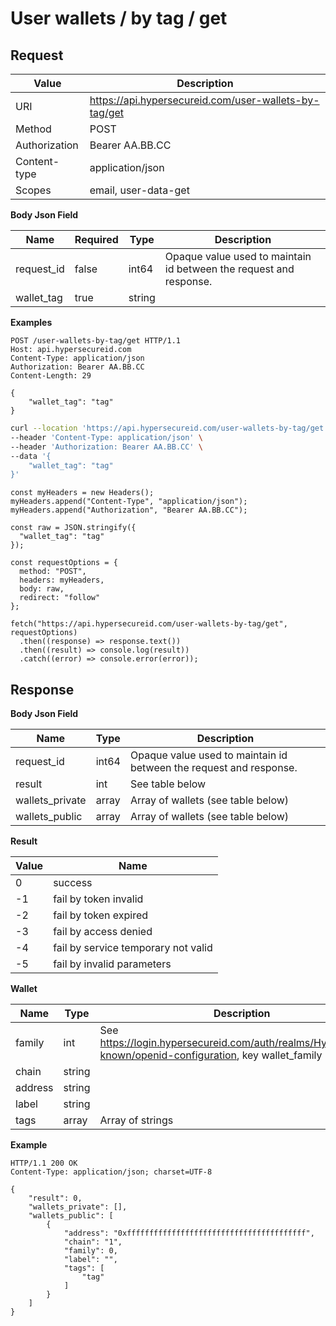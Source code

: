 # User wallets / by tag / get

## Request

Value              | Description 
-------------------|---------------
URI                | https://api.hypersecureid.com/user-wallets-by-tag/get
Method             | POST 
Authorization      | Bearer AA.BB.CC
Content-type       | application/json
Scopes             | email, user-data-get

**Body Json Field**

Name               | Required | Type           | Description
-------------------|----------|----------------|---------------------
request_id         | false    | int64          | Opaque value used to maintain id between the request and response.
wallet_tag         | true     | string         | 

**Examples**

```HTTP
POST /user-wallets-by-tag/get HTTP/1.1
Host: api.hypersecureid.com
Content-Type: application/json
Authorization: Bearer AA.BB.CC
Content-Length: 29

{
    "wallet_tag": "tag"
}
```
```bash
curl --location 'https://api.hypersecureid.com/user-wallets-by-tag/get' \
--header 'Content-Type: application/json' \
--header 'Authorization: Bearer AA.BB.CC' \
--data '{
    "wallet_tag": "tag"
}'
```
```JS
const myHeaders = new Headers();
myHeaders.append("Content-Type", "application/json");
myHeaders.append("Authorization", "Bearer AA.BB.CC");

const raw = JSON.stringify({
  "wallet_tag": "tag"
});

const requestOptions = {
  method: "POST",
  headers: myHeaders,
  body: raw,
  redirect: "follow"
};

fetch("https://api.hypersecureid.com/user-wallets-by-tag/get", requestOptions)
  .then((response) => response.text())
  .then((result) => console.log(result))
  .catch((error) => console.error(error));
```

## Response

**Body Json Field**

Name            | Type          | Description
----------------|---------------|---------------------
request_id      | int64         | Opaque value used to maintain id between the request and response.
result          | int           | See table below
wallets_private | array         | Array of wallets (see table below)
wallets_public  | array         | Array of wallets (see table below)

**Result**

| Value  | Name 
| ------ | ----------------------------------- 
| 0      | success                             
| -1     | fail by token invalid               
| -2     | fail by token expired               
| -3     | fail by access denied               
| -4     | fail by service temporary not valid 
| -5     | fail by invalid parameters          

**Wallet**

Name      | Type         | Description
----------|--------------|---------------------
family    | int          | See https://login.hypersecureid.com/auth/realms/HyperID/.well-known/openid-configuration, key wallet_family
chain     | string       |
address   | string       |
label     | string       |
tags      | array        | Array of strings

**Example**

```HTTP
HTTP/1.1 200 OK
Content-Type: application/json; charset=UTF-8

{
    "result": 0,
    "wallets_private": [],
    "wallets_public": [
        {
            "address": "0xffffffffffffffffffffffffffffffffffffffff",
            "chain": "1",
            "family": 0,
            "label": "",
            "tags": [
                "tag"
            ]
        }
    ]
}
```
